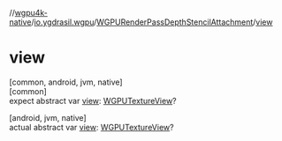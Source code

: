 //[wgpu4k-native](../../../index.md)/[io.ygdrasil.wgpu](../index.md)/[WGPURenderPassDepthStencilAttachment](index.md)/[view](view.md)

# view

[common, android, jvm, native]\
[common]\
expect abstract var [view](view.md): [WGPUTextureView](../-w-g-p-u-texture-view/index.md)?

[android, jvm, native]\
actual abstract var [view](view.md): [WGPUTextureView](../-w-g-p-u-texture-view/index.md)?